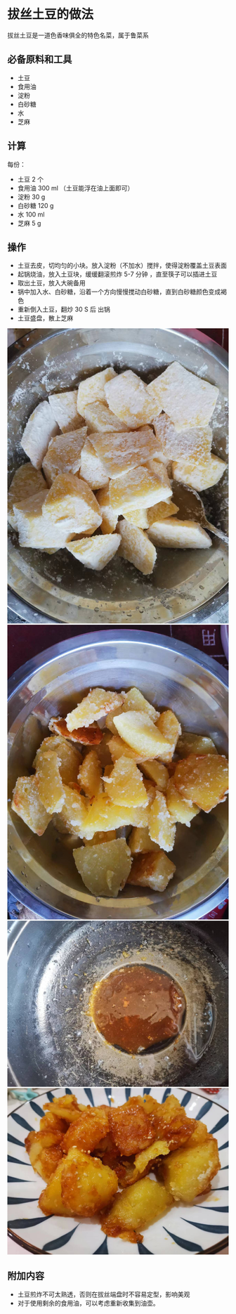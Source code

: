 # 拔丝土豆的做法

拔丝土豆是一道色香味俱全的特色名菜，属于鲁菜系

## 必备原料和工具

* 土豆
* 食用油
* 淀粉
* 白砂糖
* 水
* 芝麻

## 计算

每份：

* 土豆 2 个
* 食用油 300 ml （土豆能浮在油上面即可）
* 淀粉 30 g
* 白砂糖 120 g
* 水 100 ml
* 芝麻 5 g

## 操作

* 土豆去皮，切均匀的小块。放入淀粉（不加水）搅拌，使得淀粉覆盖土豆表面
* 起锅烧油，放入土豆块，缓缓翻滚煎炸 5-7 分钟 ，直至筷子可以插进土豆
* 取出土豆，放入大碗备用
* 锅中加入水、白砂糖，沿着一个方向慢慢搅动白砂糖，直到白砂糖颜色变成褐色
* 重新倒入土豆，翻炒 30 S 后 出锅
* 土豆盛盘，散上芝麻

![示例菜成品](./1.jpeg)
![示例菜成品](./2.jpeg)
![示例菜成品](./3.jpeg)
![示例菜成品](./4.jpeg)

## 附加内容

* 土豆煎炸不可太熟透，否则在拔丝端盘时不容易定型，影响美观
* 对于使用剩余的食用油，可以考虑重新收集到油壶。



